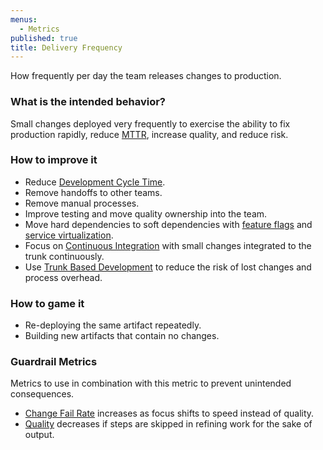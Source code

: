 ```yaml
---
menus:
  - Metrics
published: true
title: Delivery Frequency
---
```


How frequently per day the team releases changes to production.

### What is the intended behavior?

Small changes deployed very frequently to exercise the ability to fix production
rapidly, reduce [MTTR](./mean-time-to-repair.html), increase quality, and reduce risk.

### How to improve it

- Reduce [Development Cycle Time](./development-cycle-time.html).
- Remove handoffs to other teams.
- Remove manual processes.
- Improve testing and move quality ownership into the team.
- Move hard dependencies to soft dependencies with [feature flags](https://martinfowler.com/articles/feature-toggles.html) and [service virtualization](https://www.digitalocean.com/community/tutorials/how-to-mock-services-using-mountebank-and-node-js).
- Focus on [Continuous Integration](https://martinfowler.com/articles/continuousIntegration.html) with small changes integrated to the trunk continuously.
- Use [Trunk Based Development](https://trunkbaseddevelopment.com/) to reduce the risk of lost changes and process overhead.

### How to game it

- Re-deploying the same artifact repeatedly.
- Building new artifacts that contain no changes.

### Guardrail Metrics

Metrics to use in combination with this metric to prevent unintended consequences.

- [Change Fail Rate](./change-fail-rate.html) increases as focus shifts to speed instead of quality.
- [Quality](./quality.html) decreases if steps are skipped in refining work for the sake of output.
